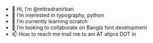 - 👋 Hi, I’m @mitradranirban
- 👀 I’m interested in typography, python
- 🌱 I’m currently learning scratch
- 💞️ I’m looking to collaborate on Bangla font development
- 📫 How to reach me mail me to ani AT atipra DOT in

<!---
mitradranirban/mitradranirban is a ✨ special ✨ repository because its `README.md` (this file) appears on your GitHub profile.
You can click the Preview link to take a look at your changes.
--->
